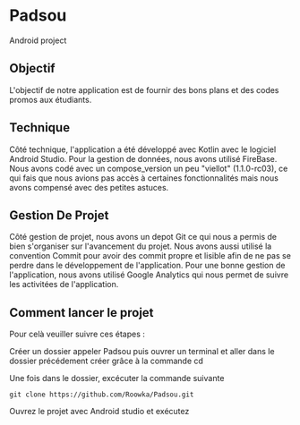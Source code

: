 # Padsou
Android project

## Objectif 

L'objectif de notre application est de fournir des bons plans et des codes promos aux étudiants.

## Technique 

Côté technique, l'application a été développé avec Kotlin avec le logiciel Android Studio. 
Pour la gestion de données, nous avons utilisé FireBase.
Nous avons codé avec un compose_version un peu "viellot" (1.1.0-rc03), ce qui fais que nous avions pas accès à certaines fonctionnalités mais nous avons compensé avec des petites astuces.

## Gestion De Projet

Côté gestion de projet, nous avons un depot Git ce qui nous a permis de bien s'organiser sur l'avancement du projet.
Nous avons aussi utilisé la convention Commit pour avoir des commit propre et lisible afin de ne pas se perdre dans le développement de l'application.
Pour une bonne gestion de l'application, nous avons utilisé Google Analytics qui nous permet de suivre les activitées de l'application.

## Comment lancer le projet

Pour celà veuiller suivre ces étapes :

Créer un dossier appeler Padsou puis ouvrer un terminal et aller dans le dossier précédement créer grâce à la commande cd

Une fois dans le dossier, excécuter la commande suivante
```
git clone https://github.com/Roowka/Padsou.git
```

Ouvrez le projet avec Android studio et exécutez





